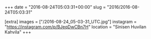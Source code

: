 +++
date = "2016-08-24T05:03:31+00:00"
slug = "2016/2016-08-24T05:03:31"

[extra]
images = ["/2016-08-24_05-03-31_UTC.jpg"]
instagram = "https://instagram.com/p/BJeqDwCBn7H"
location = "Sinisen Huvilan Kahvila"
+++

